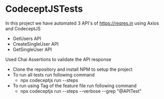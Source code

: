 # CodeceptJSTests
In this project we have automated 3 API's of https://reqres.in using Axios and CodeceptJS

- GetUsers API
- CreateSingleUser API
- GetSingleUser API

Used Chai Assertions to validate the API response

- Clone the repository and install NPM to setup the project
- To run all tests run following command
  - npx codeceptjs run --steps
- To run using Tag of the feature file run following command
  - npx codeceptjs run --steps --verbose --grep "@APITest"

